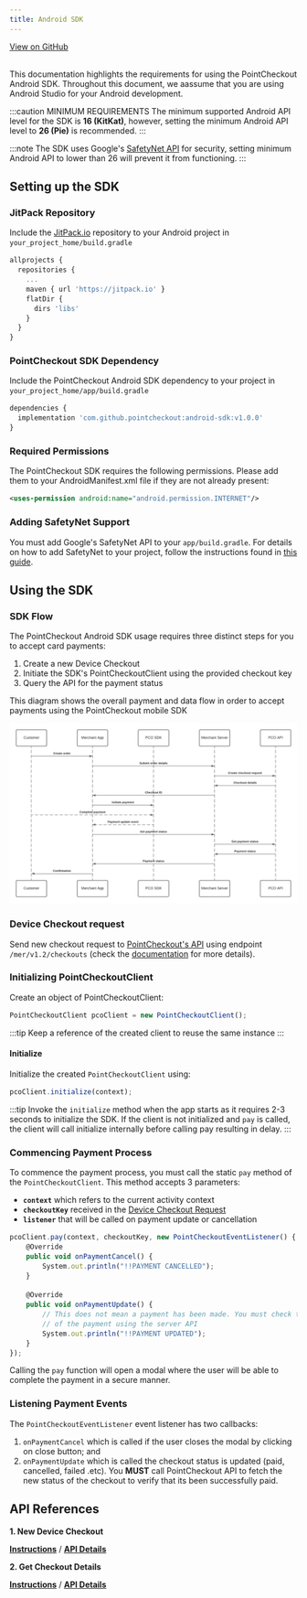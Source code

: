 ```yaml
---
title: Android SDK
---
```

<a className="button button--primary button--large" href="http://www.github.com/pointcheckout/android-sdk">
  View on GitHub
</a>

<br/>
<br/>

This documentation highlights the requirements for using the PointCheckout Android SDK. Throughout this document, we aassume that you are using Android Studio for your Android development.

:::caution MINIMUM REQUIREMENTS
The minimum supported Android API level for the SDK is **16 (KitKat)**, however, setting the minimum Android API level to **26 (Pie)** is recommended.
:::

:::note
The SDK uses Google's [SafetyNet API](https://developer.android.com/training/safetynet/attestation) for security, setting minimum Android API to lower than 26 will prevent it from functioning.
:::

## Setting up the SDK

### JitPack Repository
Include the [JitPack.io](https://jitpack.io) repository to your Android project in `your_project_home/build.gradle`

```jsx
allprojects {
  repositories {
    ...
    maven { url 'https://jitpack.io' }
    flatDir {
      dirs 'libs'
    }
  }
}
```
### PointCheckout SDK Dependency
Include the PointCheckout Android SDK dependency to your project in `your_project_home/app/build.gradle`

```jsx
dependencies {
  implementation 'com.github.pointcheckout:android-sdk:v1.0.0'
}
```

### Required Permissions
The PointCheckout SDK requires the following permissions. Please add them to your AndroidManifest.xml file if they are not already present:
```xml
<uses-permission android:name="android.permission.INTERNET"/>
```

### Adding SafetyNet Support
You must add Google's SafetyNet API to your `app/build.gradle`. For details on how to add SafetyNet to your project, follow the instructions found in [this guide](https://developers.google.com/android/guides/setup).

## Using the SDK
### SDK Flow
The PointCheckout Android SDK usage requires three distinct steps for you to accept card payments:
1. Create a new Device Checkout
2. Initiate the SDK's PointCheckoutClient using the provided checkout key
3. Query the API for the payment status

This diagram shows the overall payment and data flow in order to accept payments using the PointCheckout
mobile SDK

![Sequence Diagram](/img/docs/integrate/sdks/sdk-flow.png)

### Device Checkout request
Send new checkout request to [PointCheckout's API](https://www.pointcheckout.com/en/developers/api/api-integration) using endpoint `/mer/v1.2/checkouts` (check the [documentation](https://www.pointcheckout.com/en/developers/api/api-integration) for more details).

### Initializing PointCheckoutClient
Create an object of PointCheckoutClient:

```jsx
PointCheckoutClient pcoClient = new PointCheckoutClient();
```
:::tip
Keep a reference of the created client to reuse the same instance
:::

#### Initialize
Initialize the created `PointCheckoutClient` using:

```jsx
pcoClient.initialize(context);
```
:::tip
Invoke the `initialize` method when the app starts as it requires 2-3 seconds to initialize the SDK. If the client is not initialized and `pay` is called, the client will call initialize internally before calling pay resulting in delay.
:::

### Commencing Payment Process

To commence the payment process, you must call the static `pay` method of the `PointCheckoutClient`. This method accepts 3 parameters:
- **`context`** which refers to the current activity context
- **`checkoutKey`** received in the [Device Checkout Request](#device-checkout-request)
- **`listener`** that will be called on payment update or cancellation

```jsx
pcoClient.pay(context, checkoutKey, new PointCheckoutEventListener() {
    @Override
    public void onPaymentCancel() {
        System.out.println("!!PAYMENT CANCELLED");
    }

    @Override
    public void onPaymentUpdate() {
        // This does not mean a payment has been made. You must check the status
        // of the payment using the server API
        System.out.println("!!PAYMENT UPDATED");
    }
});
```
Calling the `pay` function will open a modal where the user will be able to complete the payment in a secure manner.

### Listening Payment Events

The `PointCheckoutEventListener` event listener has two callbacks:
1. `onPaymentCancel` which is called if the user closes the modal by clicking on close button; and
2. `onPaymentUpdate` which is called the checkout status is updated (paid, cancelled, failed .etc). You **MUST** call PointCheckout API to fetch the new status of the checkout to verify that its been successfully paid.

## API References
**1. New Device Checkout**

[**Instructions**](/api/#operation/get-checkout) / [**API Details**](/api/#operation/get-checkout)

**2. Get Checkout Details**

[**Instructions**](/api/#operation/get-checkout) / [**API Details**](/api/#operation/get-checkout)
